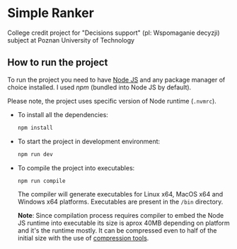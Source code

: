 # Simple Ranker

College credit project for "Decisions support" (pl: Wspomaganie decyzji) subject at Poznan University of Technology

## How to run the project

To run the project you need to have [Node JS](https://nodejs.org/en/download) and any package manager of choice installed. I used _npm_ (bundled into Node JS by default).

Please note, the project uses specific version of Node runtime (`.nvmrc`).

- To install all the dependencies:
  ```bash
  npm install
  ```
- To start the project in development environment:
  ```bash
  npm run dev
  ```
- To compile the project into executables:

  ```bash
  npm run compile
  ```

  The compiler will generate executables for Linux x64, MacOS x64 and Windows x64 platforms. Executables are present in the `/bin` directory.

  **Note**: Since compilation process requires compiler to embed the Node JS runtime into executable its size is aprox 40MB depending on platform and it's the runtime mostly.
  It can be compressed even to half of the initial size with the use of [compression tools](https://github.com/upx/upx).
